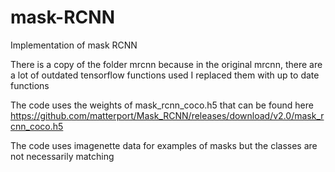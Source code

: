 # mask-RCNN

Implementation of mask RCNN

There is a copy of the folder mrcnn because in the original mrcnn, there are a lot of outdated tensorflow functions used
I replaced them with up to date functions

The code uses the weights of mask_rcnn_coco.h5 that can be found here https://github.com/matterport/Mask_RCNN/releases/download/v2.0/mask_rcnn_coco.h5

The code uses imagenette data for examples of masks but the classes are not necessarily matching


